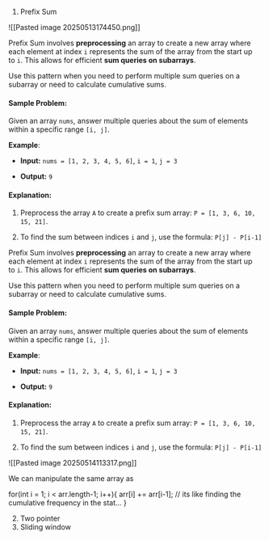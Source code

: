 1. Prefix Sum 

![[Pasted image 20250513174450.png]]

Prefix Sum involves **preprocessing** an array to create a new array where each element at index `i` represents the sum of the array from the start up to `i`. This allows for efficient **sum queries on subarrays**.

Use this pattern when you need to perform multiple sum queries on a subarray or need to calculate cumulative sums.

#### Sample Problem:

Given an array `nums`, answer multiple queries about the sum of elements within a specific range `[i, j]`.

**Example**:

- **Input:** `nums = [1, 2, 3, 4, 5, 6]`, `i = 1`, `j = 3`
    
- **Output:** `9`
    

#### Explanation:

1. Preprocess the array `A` to create a prefix sum array: `P = [1, 3, 6, 10, 15, 21]`.
    
2. To find the sum between indices `i` and `j`, use the formula: `P[j] - P[i-1]`


Prefix Sum involves **preprocessing** an array to create a new array where each element at index `i` represents the sum of the array from the start up to `i`. This allows for efficient **sum queries on subarrays**.

Use this pattern when you need to perform multiple sum queries on a subarray or need to calculate cumulative sums.

#### Sample Problem:

Given an array `nums`, answer multiple queries about the sum of elements within a specific range `[i, j]`.

**Example**:

- **Input:** `nums = [1, 2, 3, 4, 5, 6]`, `i = 1`, `j = 3`
    
- **Output:** `9`
    

#### Explanation:

1. Preprocess the array `A` to create a prefix sum array: `P = [1, 3, 6, 10, 15, 21]`.
    
2. To find the sum between indices `i` and `j`, use the formula: `P[j] - P[i-1]`

![[Pasted image 20250514113317.png]]


We can manipulate the same array as 

for(int i = 1; i <  arr.length-1; i++){
	arr[i] += arr[i-1]; // its like finding the cumulative frequency in the stat...
}


2.  Two pointer
3. Sliding window
